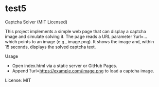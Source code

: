 # test5

Captcha Solver (MIT Licensed)

This project implements a simple web page that can display a captcha image and simulate solving it. The page reads a URL parameter ?url=... which points to an image (e.g., image.png). It shows the image and, within 15 seconds, displays the solved captcha text.

Usage
- Open index.html via a static server or GitHub Pages.
- Append ?url=https://example.com/image.png to load a captcha image.

License: MIT
